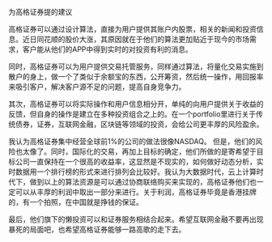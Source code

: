 为高格证券提的建议

高格证券可以通过设计算法，直接为用户提供其账户内股票，相关的新闻和投资信息。近日同花顺的股价大涨，其原因就在于他们的算法更加贴近于现今的市场需求，客户能从他们的APP中得到实时的对投资有利的消息。

同时，高格证券可以为用户提供交易托管服务，同样通过算法，将量化交易实施到散户的身上，做一个了类似于余额宝的东西，公开筹资，然后统一操作，用回报率来吸引客户，解决客户源不足的问题，提高自身竞争力。

其次，高格证券可以将实际操作和用户信息相分开，单纯的向用户提供关于收益的反馈，但自身的操作是建立在多种投资组合之上的。在一个portfolio里进行关于传统债券，证券，互联网金融，区块链等领域的投资，会给公司更丰厚的风险盈余。

我认为高格证券集中经营全球前1%的公司的做法很像NASDAQ。
但是，他们的风险也太像了。同时，国际化的交易，再加上目标的确定，他们所做的是寄希望于目标公司一直保持在一个很高的收益率，这显然是不现实的，如何做好动态分析，实时数据用一个排行榜的形式来进行排列会比较好。我认为大数据时代，云上计算时代下，做到以上的算法资源是可以通过协商联络购买来实现的，高格证券他们也一定可以从丰厚的利润中取出一部分来进行。关于利润，高格证券毕竟是香港挂牌的，有一个拍照，在中国就是挣钱的保证。

最后，他们旗下的懒投资可以和证券服务相结合起来。希望互联网金融不要再出现暴死的局面吧，也希望高格证券能够一路高歌的走下去。
